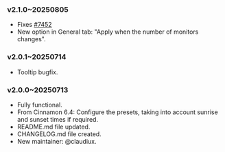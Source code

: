 ### v2.1.0~20250805
* Fixes [#7452](https://github.com/linuxmint/cinnamon-spices-applets/issues/7452)
* New option in General tab: "Apply when the number of monitors changes".

### v2.0.1~20250714
* Tooltip bugfix.


### v2.0.0~20250713
* Fully functional.
* From Cinnamon 6.4: Configure the presets, taking into account sunrise and sunset times if required.
* README.md file updated.
* CHANGELOG.md file created.
* New maintainer: @claudiux.
